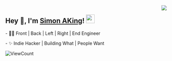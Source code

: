 <img align="right" src="https://github-readme-stats.vercel.app/api?username=SimonAKing&show_icons=true&hide_border=true&icon_color=586069&title_color=a0a9af&rank_icon=github">
<h2>  Hey 👋, I'm <a href="https://tomotoes.com" target="_blank">Simon AKing</a>! <img src="https://user-images.githubusercontent.com/5679180/79618120-0daffb80-80be-11ea-819e-d2b0fa904d07.gif" width="27px"></h2>
<p>- 👨‍💻 Front | Back | Left | Right | End Engineer </p>
<p>- ✨ Indie Hacker | Building What | People Want </p>

![ViewCount](https://views.whatilearened.today/views/github/Tomotoes/Tomotoes.svg?cache=remove)
